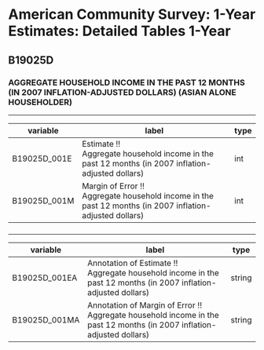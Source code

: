 # American Community Survey: 1-Year Estimates: Detailed Tables 1-Year

## B19025D

### AGGREGATE HOUSEHOLD INCOME IN THE PAST 12 MONTHS (IN 2007 INFLATION-ADJUSTED DOLLARS) (ASIAN ALONE HOUSEHOLDER)

___

| variable | label | type |
| ----- | ----- | ----- |
| B19025D_001E | Estimate !!<br>Aggregate household income in the past 12 months (in 2007 inflation-adjusted dollars) | int |
| B19025D_001M | Margin of Error !!<br>Aggregate household income in the past 12 months (in 2007 inflation-adjusted dollars) | int |
### 

___

| variable | label | type |
| ----- | ----- | ----- |
| B19025D_001EA | Annotation of Estimate !!<br>Aggregate household income in the past 12 months (in 2007 inflation-adjusted dollars) | string |
| B19025D_001MA | Annotation of Margin of Error !!<br>Aggregate household income in the past 12 months (in 2007 inflation-adjusted dollars) | string |

